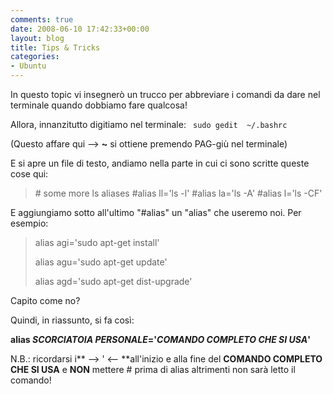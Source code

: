```yaml
---
comments: true
date: 2008-06-10 17:42:33+00:00
layout: blog
title: Tips & Tricks
categories:
- Ubuntu
---
```


In questo topic vi insegnerò un trucco per abbreviare i comandi da dare nel terminale quando dobbiamo fare qualcosa!

Allora, innanzitutto digitiamo nel terminale:
`
sudo gedit  ~/.bashrc`

(Questo affare qui --> **~** si ottiene premendo PAG-giù nel terminale)

E si apre un file di testo, andiamo nella parte in cui ci sono scritte queste cose qui:


<blockquote># some more ls aliases
#alias ll='ls -l'
#alias la='ls -A'
#alias l='ls -CF'</blockquote>


E aggiungiamo sotto all'ultimo "#alias" un "alias" che useremo noi. Per esempio:


<blockquote>alias agi='sudo apt-get install'

alias agu='sudo apt-get update'

alias agd='sudo apt-get dist-upgrade'</blockquote>


Capito come no?

Quindi, in riassunto, si fa così:

**alias _SCORCIATOIA PERSONALE_='_COMANDO COMPLETO CHE SI USA_'**

N.B.: ricordarsi i** --> ' <-- **all'inizio e alla fine del **COMANDO COMPLETO CHE SI USA** e **NON** mettere # prima di alias altrimenti non sarà letto il comando!
